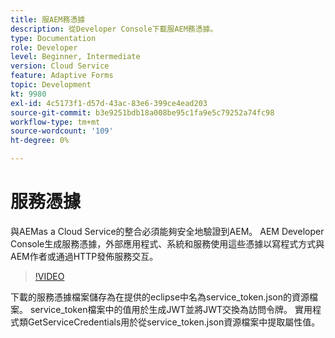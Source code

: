 ```yaml
---
title: 服AEM務憑據
description: 從Developer Console下載服AEM務憑據。
type: Documentation
role: Developer
level: Beginner, Intermediate
version: Cloud Service
feature: Adaptive Forms
topic: Development
kt: 9980
exl-id: 4c5173f1-d57d-43ac-83e6-399ce4ead203
source-git-commit: b3e9251bdb18a008be95c1fa9e5c79252a74fc98
workflow-type: tm+mt
source-wordcount: '109'
ht-degree: 0%

---
```


# 服務憑據

與AEMas a Cloud Service的整合必須能夠安全地驗證到AEM。 AEM Developer Console生成服務憑據，外部應用程式、系統和服務使用這些憑據以寫程式方式與AEM作者或通過HTTP發佈服務交互。

>[!VIDEO](https://video.tv.adobe.com/v/330519?quality=12&learn=on)

下載的服務憑據檔案儲存為在提供的eclipse中名為service_token.json的資源檔案。 service_token檔案中的值用於生成JWT並將JWT交換為訪問令牌。 實用程式類GetServiceCredentials用於從service_token.json資源檔案中提取屬性值。
